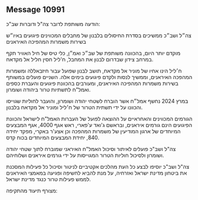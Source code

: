 ## Message 10991

הודעה משותפת לדובר צה"ל ודוברות שב"כ:

צה״ל ושב״כ ממשיכים בסדרת החיסולים בלבנון של מחבלים המכווינים פיגועים באיו״ש בשירות משמרות המהפיכה האיראנים

מוקדם יותר היום, בהכוונה משותפת של שב״כ ואמ״ן, כלי טיס של חיל האוויר תקף במרחב צידון שבדרום לבנון את המחבל, ח'ליל חסין חליל אל מקדאח. 

ח׳ליל הינו אחיו של מוניר אל מקדאח, תושב לבנון שפועל עבור חיזבאללה ומשמרות המהפכה האיראנים, וממשיך לנסות ולקדם פיגועים בימים אלה. 
השניים פועלים במשותף בשירות משמרות המהפיכה האיראנים, ומעורבים בהכוונת פיגועים והעברת כספים ואמל"ח לתשתיות טרור ביהודה ושומרון.

במרץ 2024 נחשף אמל״ח אשר הוברח לשטחי יהודה ושומרון, והועבר לחוליות שגוייסו והכוונו על ידי תשתית הטרור של ח׳ליל ומוניר אל מקדאח בלבנון. 

הגורמים המכווינים והאחראיים על ההוצאה לפועל של העברות האמל"ח לישראל והכוונת הפיגועים הינם גורמים איראנים, ובראשם ג'ואד ע'פארי, ראש אגף 4000, אגף המבצעים המיוחדים של ארגון המודיעין של משמרות המהפכה וכן אצע'ר באקרי, מפקד יחידה 840, יחידת המבצעים המיוחדים בכוח קדס. 

צה"ל ושב"כ פועלים לאיתור וסיכול האמל"ח האיראני שמוברח לתוך שטחי יהודה ושומרון ולסיכול חוליות הטרור המגוייסות על ידי גורמים איראנים ושלוחיהם.

צה"ל ושב"כ יוסיפו לבצע כל העת מהלכים אקטיביים לניטור וסיכול כל פעילות המסכנת את ביטחון מדינת ישראל ואזרחיה, על מנת להביא לחשיפה ופגיעה במאמצי האיראנים לממש פעילות טרור כנגד מדינת ישראל.

מצורף תיעוד מהתקיפה:

